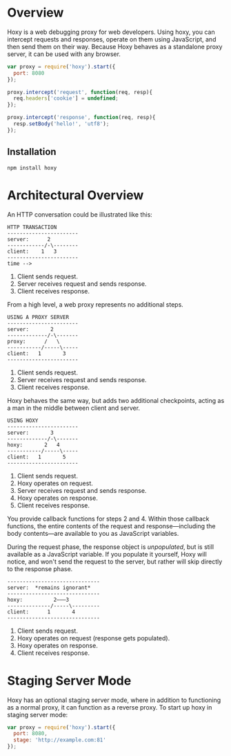 # Overview

Hoxy is a web debugging proxy for web developers. Using hoxy, you can intercept requests and responses, operate on them using JavaScript, and then send them on their way. Because Hoxy behaves as a standalone proxy server, it can be used with any browser.

```javascript
var proxy = require('hoxy').start({
  port: 8080
});

proxy.intercept('request', function(req, resp){
  req.headers['cookie'] = undefined;
});

proxy.intercept('response', function(req, resp){
  resp.setBody('hello!', 'utf8');
});
```

## Installation

    npm install hoxy

# Architectural Overview

An HTTP conversation could be illustrated like this:

    HTTP TRANSACTION
    -----------------------
    server:      2
    ------------/-\--------
    client:    1   3
    -----------------------
    time -->

1. Client sends request.
2. Server receives request and sends response.
3. Client receives response.

From a high level, a web proxy represents no additional steps.

    USING A PROXY SERVER
    -----------------------
    server:       2
    -------------/-\-------
    proxy:      /   \
    -----------/-----\-----
    client:   1       3
    -----------------------

1. Client sends request.
2. Server receives request and sends response.
3. Client receives response.

Hoxy behaves the same way, but adds two additional checkpoints, acting as a man in the middle between client and server.

    USING HOXY
    -----------------------
    server:       3
    -------------/-\-------
    hoxy:       2   4
    -----------/-----\-----
    client:   1       5
    -----------------------

1. Client sends request.
2. Hoxy operates on request.
3. Server receives request and sends response.
4. Hoxy operates on response.
5. Client receives response.

You provide callback functions for steps 2 and 4. Within those callback functions, the entire contents of the request and response—including the body contents—are available to you as JavaScript variables.

During the request phase, the response object is *unpopulated*, but is still available as a JavaScript variable. If you populate it yourself, Hoxy will notice, and won't send the request to the server, but rather will skip directly to the response phase.

    ------------------------------
    server:  *remains ignorant*
    ------------------------------
    hoxy:          2———3
    --------------/-----\---------
    client:      1       4
    ------------------------------

1. Client sends request.
2. Hoxy operates on request (response gets populated).
3. Hoxy operates on response.
4. Client receives response.

# Staging Server Mode

Hoxy has an optional staging server mode, where in addition to functioning as a normal proxy, it can function as a reverse proxy. To start up hoxy in staging server mode:

```javascript
var proxy = require('hoxy').start({
  port: 8080,
  stage: 'http://example.com:81'
});
```
